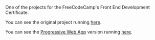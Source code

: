 One of the projects for the FreeCodeCamp's Front End Development Certificate.

You can see the original project running [here](https://codepen.io/ramingar/pen/wgZmWm).

You can see the [Progressive Web App](https://developers.google.com/web/progressive-web-apps/) version running [here](https://ramingar-projects.github.io/local-weather-app/).
